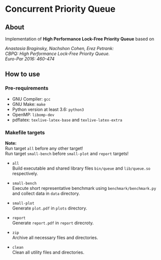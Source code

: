 # Concurrent Priority Queue

## About
Implementation of **High Performance Lock-Free Priority Queue** based on

*Anastasia Braginsky, Nachshon Cohen, Erez Petrank:<br>
CBPQ: High Performance Lock-Free Priority Queue.<br>
Euro-Par 2016: 460-474*

## How to use

### Pre-requirements
- GNU Compiler: `gcc`
- GNU Make: `make`
- Python version at least 3.6: `python3`
- OpenMP: `libomp-dev`
- pdflatex: `texlive-latex-base` and `texlive-latex-extra`

### Makefile targets

**Note:**<br>
Run target `all` before any other target!<br>
Run target `small-bench` before `small-plot` and `report` targets!

- `all`<br>
Build executable and shared library files `bin/queue` and `lib/queue.so` respectively.

- `small-bench`<br>
Execute short representative benchmark using `benchmark/benchmark.py` and collect data in `data` directory.

- `small-plot`<br>
Generate `plot.pdf` in `plots` directory.

- `report`<br>
Generate `report.pdf` in `report` direcroty.

- `zip`<br>
Archive all necessary files and directories.

- `clean`<br>
Clean all utility files and directories.

